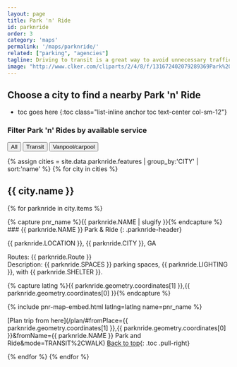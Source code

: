 ```yaml
---
layout: page
title: Park 'n' Ride
id: parknride
order: 3
category: 'maps'
permalink: '/maps/parknride/'
related: ["parking", "agencies"]
tagline: Driving to transit is a great way to avoid unnecessary traffic and save your sanity.  Find your closest Park 'n' Ride location here.
image: "http://www.clker.com/cliparts/2/4/8/f/131672402079289369Park%20and%20Ride.svg.hi.png"
---
```


<h2 class="row-heading">Choose a city to find a nearby Park 'n' Ride</h2>

* toc goes here
{:toc class="list-inline anchor toc text-center col-sm-12"}


<!-- <div markdown="0">
{% include forms/parknride-select.html scroll=true label=true %}
</div> -->
<div class="text-center">
  <h3>Filter Park 'n' Rides by available service</h3>
  <div class="btn-group" role="group" aria-label="Filter park and ride lots">
    <button id="all" class="btn btn-default filter active">All</button>
    <button id="has-transit" class="btn btn-default filter">Transit</button>
    <button id="has-vanpool" class="btn btn-default filter">Vanpool/carpool</button>
  </div>
</div>

{% assign cities = site.data.parknride.features | group_by:'CITY' | sort:'name' %}
{% for city in cities %}

## {{ city.name }}

{% for parknride in city.items %}

<div markdown="1" class="well pnr {% if parknride.has_transit %}has-transit{% else %}no-transit{% endif %} {% if parknride.has_vanpool %}has-vanpool{% else %}no-vanpool{% endif %}">
{% capture pnr_name %}{{ parknride.NAME | slugify }}{% endcapture %}
### {{ parknride.NAME }} Park & Ride
{: .parknride-header}

{{ parknride.LOCATION }},
{{ parknride.CITY }}, GA  

Routes: {{ parknride.Route }}  
Description: {{ parknride.SPACES }} parking spaces, {{ parknride.LIGHTING }}, with {{ parknride.SHELTER }}.  


{% capture latlng %}{{ parknride.geometry.coordinates[1] }},{{ parknride.geometry.coordinates[0] }}{% endcapture %}

{% include pnr-map-embed.html latlng=latlng name=pnr_name %}

[Plan trip from here<i class="fa fa-arrow-circle-o-right left-5"></i>](/plan/#fromPlace={{ parknride.geometry.coordinates[1] }},{{ parknride.geometry.coordinates[0] }}&fromName={{ parknride.NAME }} Park and Ride&mode=TRANSIT%2CWALK)
[<i class="fa fa-long-arrow-up right-5"></i>Back to top](#){: .toc .pull-right}
</div>
{% endfor %}
{% endfor %}

<script type="text/javascript">
	window.onload = function(){
		$('.show-pnr').click(function(){
			console.log(this.id);
			var mapDiv = $(this).next('.pnr-static-map')
			var iframe = mapDiv.children();
			console.log(mapDiv)
			console.log(iframe)
			mapDiv.removeClass('hidden')
			iframe.attr('src', iframe.attr('data-src'));
		})
    $('.filter').click(function(){
			console.log(this.id);
      $('.filter').removeClass('active')
      $(this).addClass('active')
      if (this.id === 'has-vanpool') {
        $('.has-vanpool').show()
        $('.no-vanpool').hide()
      }
      else if (this.id === 'has-transit') {
        $('.has-transit').show()
        $('.no-transit').hide()
      }
      else if (this.id === 'all') {
        $('.pnr').show()
      }
		})
	}
</script>
